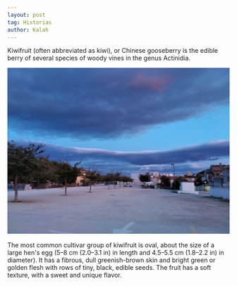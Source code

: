 ```yaml
---
layout: post
tag: Historias
author: Kalah
---
```

Kiwifruit (often abbreviated as kiwi), or Chinese gooseberry is the edible
berry of several species of woody vines in the genus Actinidia.

<img src="/assets/images/test.jpg" class="img-fluid" alt="works"/>

The most common cultivar group of kiwifruit is oval, about the size of a large
hen's egg (5–8 cm (2.0–3.1 in) in length and 4.5–5.5 cm (1.8–2.2 in) in
diameter). It has a fibrous, dull greenish-brown skin and bright green or
golden flesh with rows of tiny, black, edible seeds. The fruit has a soft
texture, with a sweet and unique flavor.